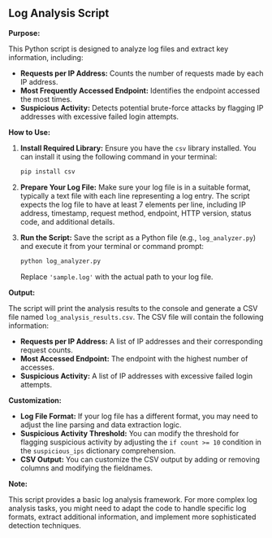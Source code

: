 ## Log Analysis Script

**Purpose:**

This Python script is designed to analyze log files and extract key information, including:

- **Requests per IP Address:** Counts the number of requests made by each IP address.
- **Most Frequently Accessed Endpoint:** Identifies the endpoint accessed the most times.
- **Suspicious Activity:** Detects potential brute-force attacks by flagging IP addresses with excessive failed login attempts.

**How to Use:**

1. **Install Required Library:**
   Ensure you have the `csv` library installed. You can install it using the following command in your terminal:
   ```bash
   pip install csv
   ```

2. **Prepare Your Log File:**
   Make sure your log file is in a suitable format, typically a text file with each line representing a log entry. The script expects the log file to have at least 7 elements per line, including IP address, timestamp, request method, endpoint, HTTP version, status code, and additional details.

3. **Run the Script:**
   Save the script as a Python file (e.g., `log_analyzer.py`) and execute it from your terminal or command prompt:

   ```bash
   python log_analyzer.py
   ```

   Replace `'sample.log'` with the actual path to your log file.

**Output:**

The script will print the analysis results to the console and generate a CSV file named `log_analysis_results.csv`. The CSV file will contain the following information:

- **Requests per IP Address:** A list of IP addresses and their corresponding request counts.
- **Most Accessed Endpoint:** The endpoint with the highest number of accesses.
- **Suspicious Activity:** A list of IP addresses with excessive failed login attempts.

**Customization:**

- **Log File Format:** If your log file has a different format, you may need to adjust the line parsing and data extraction logic.
- **Suspicious Activity Threshold:** You can modify the threshold for flagging suspicious activity by adjusting the `if count >= 10` condition in the `suspicious_ips` dictionary comprehension.
- **CSV Output:** You can customize the CSV output by adding or removing columns and modifying the fieldnames.

**Note:**

This script provides a basic log analysis framework. For more complex log analysis tasks, you might need to adapt the code to handle specific log formats, extract additional information, and implement more sophisticated detection techniques.
